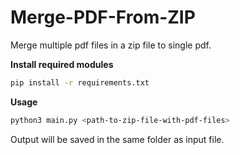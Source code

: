 # Merge-PDF-From-ZIP

Merge multiple pdf files in a zip file to single pdf.

**Install required modules**
```bash
pip install -r requirements.txt
```

**Usage**
```bash
python3 main.py <path-to-zip-file-with-pdf-files>
```

  Output will be saved in the same folder as input file.
